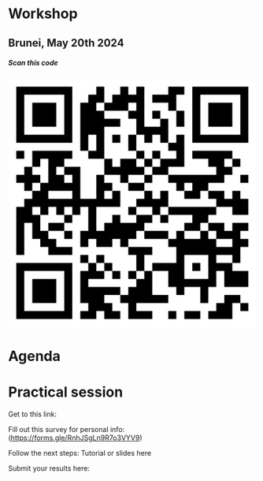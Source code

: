 # Workshop
## Brunei, May 20th 2024

##### *Scan this code*
![QRcode](https://github.com/connectingLandscapes/cola/blob/main/workshops/qr_brunei-workshop-1024.png)


# Agenda

# Practical session

 Get to this link: 

Fill out this survey for personal info: (https://forms.gle/RnhJSgLn9R7o3VYV9)


Follow the next steps: Tutorial or slides here

Submit your results here: [](https://forms.gle/5i9tgQL1H5AeBMcT7)
